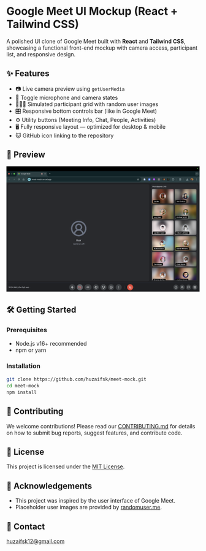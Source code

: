 # Google Meet UI Mockup (React + Tailwind CSS)

A polished UI clone of Google Meet built with **React** and **Tailwind CSS**, showcasing a functional front-end mockup with camera access, participant list, and responsive design.

## ✨ Features

- 📷 Live camera preview using `getUserMedia`
- 🎤 Toggle microphone and camera states
- 🧑‍🤝‍🧑 Simulated participant grid with random user images
- 🎛️ Responsive bottom controls bar (like in Google Meet)
- ⚙️ Utility buttons (Meeting Info, Chat, People, Activities)
- 🖥️ Fully responsive layout — optimized for desktop & mobile
- 🐱 GitHub icon linking to the repository

## 📸 Preview

![UI Screenshot](/public/preview.png) <!-- You can replace this with an actual screenshot -->

## 🛠️ Getting Started

### Prerequisites

- Node.js v16+ recommended
- npm or yarn

### Installation

```bash
git clone https://github.com/huzaifsk/meet-mock.git
cd meet-mock
npm install
```
## 🤝 Contributing

We welcome contributions! Please read our [CONTRIBUTING.md](CONTRIBUTING.md) for details on how to submit bug reports, suggest features, and contribute code.

## 📜 License

This project is licensed under the [MIT License](LICENSE).

## 🙏 Acknowledgements

- This project was inspired by the user interface of Google Meet.
- Placeholder user images are provided by [randomuser.me](https://randomuser.me/).

## 📧 Contact

huzaifsk12@gmail.com
